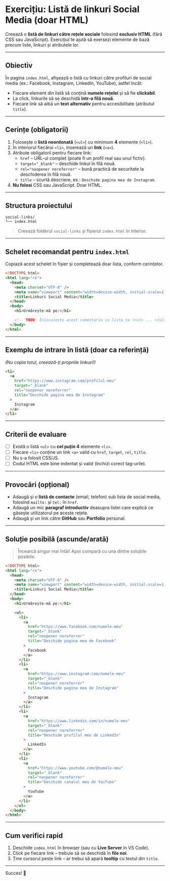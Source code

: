 # Exercițiu: Listă de linkuri Social Media (doar HTML)

Creează o **listă de linkuri către rețele sociale** folosind **exclusiv HTML** (fără CSS sau JavaScript). Exercițiul te ajută să exersezi elemente de bază precum liste, linkuri și atributele lor.

---

## Obiectiv

În pagina `index.html`, afișează o listă cu linkuri către profiluri de social media (ex.: Facebook, Instagram, LinkedIn, YouTube), astfel încât:

- Fiecare element din listă să conțină **numele rețelei** și să fie **clickabil**.
- La click, linkurile să se deschidă **într-o filă nouă**.
- Fiecare link să aibă un **text alternativ** pentru accesibilitate (atributul `title`).

---

## Cerințe (obligatorii)

1. Folosește o **listă neordonată** (`<ul>`) cu minimum **4** elemente (`<li>`).
2. În interiorul fiecărui `<li>`, inserează un **link** (`<a>`).
3. Atribute obligatorii pentru fiecare link:
   - `href` – URL-ul complet (poate fi un profil real sau unul fictiv).
   - `target="_blank"` – deschide linkul în filă nouă.
   - `rel="noopener noreferrer"` – bună practică de securitate la deschiderea în filă nouă.
   - `title` – scurtă descriere, ex.: `Deschide pagina mea de Instagram`.
4. **Nu folosi** CSS sau JavaScript. Doar HTML.

---

## Structura proiectului

```
social-links/
└── index.html
```

> Creează folderul `social-links` și fișierul `index.html` în interior.

---

## Schelet recomandat pentru `index.html`

Copiază acest schelet în fișier și completează doar lista, conform cerințelor.

```html
<!DOCTYPE html>
<html lang="ro">
  <head>
    <meta charset="UTF-8" />
    <meta name="viewport" content="width=device-width, initial-scale=1.0" />
    <title>Linkuri Social Media</title>
  </head>
  <body>
    <h1>Urmărește-mă pe:</h1>

    <!-- TODO: Înlocuiește acest comentariu cu lista ta (<ul> ... </ul>) -->
  </body>
</html>
```

---

## Exemplu de intrare în listă (doar ca referință)

_(Nu copia totul, creează-ți propriile linkuri!)_

```html
<li>
  <a
    href="https://www.instagram.com/profilul-meu"
    target="_blank"
    rel="noopener noreferrer"
    title="Deschide pagina mea de Instagram"
  >
    Instagram
  </a>
</li>
```

---

## Criterii de evaluare

- [ ] Există o listă `<ul>` cu **cel puțin 4** elemente `<li>`.
- [ ] Fiecare `<li>` conține un link `<a>` valid cu `href`, `target`, `rel`, `title`.
- [ ] Nu s-a folosit CSS/JS.
- [ ] Codul HTML este bine indentat și valid (închizi corect tag-urile).

---

## Provocări (opțional)

- Adaugă și o **listă de contacte** (email, telefon) sub lista de social media, folosind `mailto:` și `tel:` în `href`.
- Adaugă un mic **paragraf introductiv** deasupra listei care explică ce găsește utilizatorul pe aceste rețele.
- Adaugă și un link către **GitHub** sau **Portfolio** personal.

---

## Soluție posibilă (ascunde/arată)

> Încearcă singur mai întâi! Apoi compară cu una dintre soluțiile posibile.

```html
<!DOCTYPE html>
<html lang="ro">
  <head>
    <meta charset="UTF-8" />
    <meta name="viewport" content="width=device-width, initial-scale=1.0" />
    <title>Linkuri Social Media</title>
  </head>
  <body>
    <h1>Urmărește-mă pe:</h1>

    <ul>
      <li>
        <a
          href="https://www.facebook.com/numele-meu"
          target="_blank"
          rel="noopener noreferrer"
          title="Deschide pagina mea de Facebook"
        >
          Facebook
        </a>
      </li>
      <li>
        <a
          href="https://www.instagram.com/numele-meu"
          target="_blank"
          rel="noopener noreferrer"
          title="Deschide pagina mea de Instagram"
        >
          Instagram
        </a>
      </li>
      <li>
        <a
          href="https://www.linkedin.com/in/numele-meu"
          target="_blank"
          rel="noopener noreferrer"
          title="Deschide profilul meu de LinkedIn"
        >
          LinkedIn
        </a>
      </li>
      <li>
        <a
          href="https://www.youtube.com/@numele-meu"
          target="_blank"
          rel="noopener noreferrer"
          title="Deschide canalul meu de YouTube"
        >
          YouTube
        </a>
      </li>
    </ul>
  </body>
</html>
```

---

## Cum verifici rapid

1. Deschide `index.html` în browser (sau cu **Live Server** în VS Code).
2. Click pe fiecare link – trebuie să se deschidă în **file noi**.
3. Ține cursorul peste link – ar trebui să apară **tooltip** cu textul din `title`.

---

Succes! 🎯
